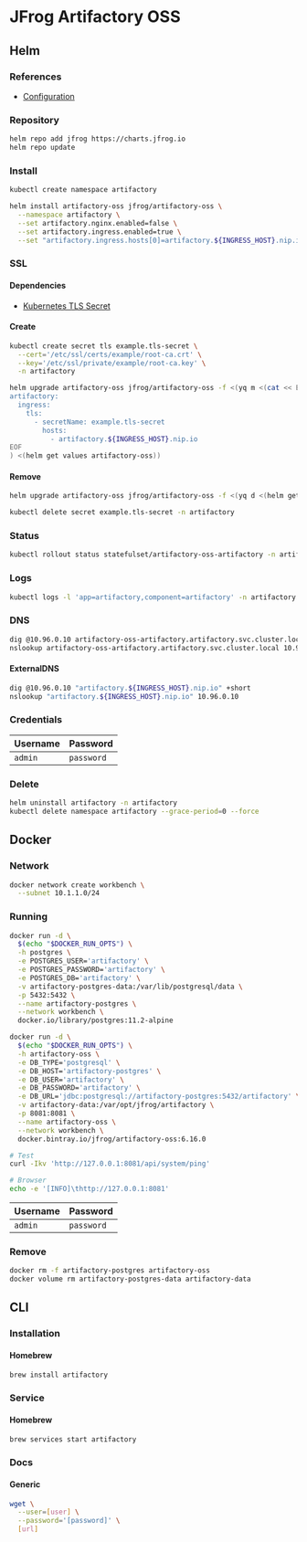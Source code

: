 # JFrog Artifactory OSS

## Helm

### References

- [Configuration](https://github.com/jfrog/charts/tree/master/stable/artifactory-oss#configuration)

### Repository

```sh
helm repo add jfrog https://charts.jfrog.io
helm repo update
```

### Install

```sh
kubectl create namespace artifactory
```

```sh
helm install artifactory-oss jfrog/artifactory-oss \
  --namespace artifactory \
  --set artifactory.nginx.enabled=false \
  --set artifactory.ingress.enabled=true \
  --set "artifactory.ingress.hosts[0]=artifactory.${INGRESS_HOST}.nip.io"
```

### SSL

#### Dependencies

- [Kubernetes TLS Secret](/k8s-tls-secret.md)

#### Create

```sh
kubectl create secret tls example.tls-secret \
  --cert='/etc/ssl/certs/example/root-ca.crt' \
  --key='/etc/ssl/private/example/root-ca.key' \
  -n artifactory
```

```sh
helm upgrade artifactory-oss jfrog/artifactory-oss -f <(yq m <(cat << EOF
artifactory:
  ingress:
    tls:
      - secretName: example.tls-secret
        hosts:
          - artifactory.${INGRESS_HOST}.nip.io
EOF
) <(helm get values artifactory-oss))
```

#### Remove

```sh
helm upgrade artifactory-oss jfrog/artifactory-oss -f <(yq d <(helm get values artifactory-oss) artifactory.ingress.tls)

kubectl delete secret example.tls-secret -n artifactory
```

### Status

```sh
kubectl rollout status statefulset/artifactory-oss-artifactory -n artifactory
```

### Logs

```sh
kubectl logs -l 'app=artifactory,component=artifactory' -n artifactory -f
```

### DNS

```sh
dig @10.96.0.10 artifactory-oss-artifactory.artifactory.svc.cluster.local +short
nslookup artifactory-oss-artifactory.artifactory.svc.cluster.local 10.96.0.10
```

#### ExternalDNS

```sh
dig @10.96.0.10 "artifactory.${INGRESS_HOST}.nip.io" +short
nslookup "artifactory.${INGRESS_HOST}.nip.io" 10.96.0.10
```

### Credentials

| Username | Password |
| --- | --- |
| `admin` | `password` |

### Delete

```sh
helm uninstall artifactory -n artifactory
kubectl delete namespace artifactory --grace-period=0 --force
```

## Docker

### Network

```sh
docker network create workbench \
  --subnet 10.1.1.0/24
```

### Running

```sh
docker run -d \
  $(echo "$DOCKER_RUN_OPTS") \
  -h postgres \
  -e POSTGRES_USER='artifactory' \
  -e POSTGRES_PASSWORD='artifactory' \
  -e POSTGRES_DB='artifactory' \
  -v artifactory-postgres-data:/var/lib/postgresql/data \
  -p 5432:5432 \
  --name artifactory-postgres \
  --network workbench \
  docker.io/library/postgres:11.2-alpine
```

```sh
docker run -d \
  $(echo "$DOCKER_RUN_OPTS") \
  -h artifactory-oss \
  -e DB_TYPE='postgresql' \
  -e DB_HOST='artifactory-postgres' \
  -e DB_USER='artifactory' \
  -e DB_PASSWORD='artifactory' \
  -e DB_URL='jdbc:postgresql://artifactory-postgres:5432/artifactory' \
  -v artifactory-data:/var/opt/jfrog/artifactory \
  -p 8081:8081 \
  --name artifactory-oss \
  --network workbench \
  docker.bintray.io/jfrog/artifactory-oss:6.16.0
```

```sh
# Test
curl -Ikv 'http://127.0.0.1:8081/api/system/ping'

# Browser
echo -e '[INFO]\thttp://127.0.0.1:8081'
```

| Username | Password |
| --- | --- |
| `admin` | `password` |

### Remove

```sh
docker rm -f artifactory-postgres artifactory-oss
docker volume rm artifactory-postgres-data artifactory-data
```

## CLI

### Installation

#### Homebrew

```sh
brew install artifactory
```

### Service

#### Homebrew

```sh
brew services start artifactory
```

### Docs

#### Generic

```sh
wget \
  --user=[user] \
  --password='[password]' \
  [url]
```
